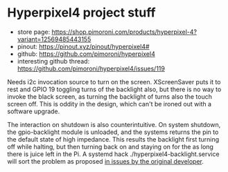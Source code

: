 # Hyperpixel4 project stuff

* store page: https://shop.pimoroni.com/products/hyperpixel-4?variant=12569485443155
* pinout: https://pinout.xyz/pinout/hyperpixel4#
* github: https://github.com/pimoroni/hyperpixel4
* interesting github thread: https://github.com/pimoroni/hyperpixel4/issues/119

Needs i2c invocation source to turn on the screen. XScreenSaver puts it to rest and GPIO 19 toggling turns of the backlight also,
but there is no way to invoke the black screen, as turning the backlight of turns also the touch screen
off.
This is oddity in the design, which can't be ironed out with a software upgrade.

The interaction on shutdown is also counterintuitive. 
On system shutdown, the gpio-backlight module is unloaded, and the systems returns the pin to the default state of high impedance. This results the backlight first turning off while halting, but then turning back on and staying on for the as long there is juice left in the Pi.
A systemd hack ./hyperpixel4-backlight.service will sort the problem as proposed [in issues by the original developer](https://github.com/pimoroni/hyperpixel4/issues/3).
